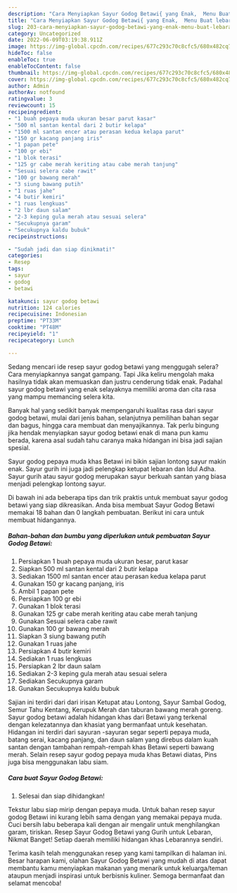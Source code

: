 ```yaml
---
description: "Cara Menyiapkan Sayur Godog Betawi{ yang Enak,  Menu Buat lebaran"
title: "Cara Menyiapkan Sayur Godog Betawi{ yang Enak,  Menu Buat lebaran"
slug: 203-cara-menyiapkan-sayur-godog-betawi-yang-enak-menu-buat-lebaran
category: Uncategorized
date: 2022-06-09T03:19:38.911Z
image: https://img-global.cpcdn.com/recipes/677c293c70c8cfc5/680x482cq70/sayur-godog-betawi-foto-resep-utama.jpg
hideToc: false
enableToc: true
enableTocContent: false
thumbnail: https://img-global.cpcdn.com/recipes/677c293c70c8cfc5/680x482cq70/sayur-godog-betawi-foto-resep-utama.jpg
cover: https://img-global.cpcdn.com/recipes/677c293c70c8cfc5/680x482cq70/sayur-godog-betawi-foto-resep-utama.jpg
author: Admin
authorAv: notfound
ratingvalue: 3
reviewcount: 15
recipeingredient:
- "1 buah pepaya muda ukuran besar parut kasar"
- "500 ml santan kental dari 2 butir kelapa"
- "1500 ml santan encer atau perasan kedua kelapa parut"
- "150 gr kacang panjang iris"
- "1 papan pete"
- "100 gr ebi"
- "1 blok terasi"
- "125 gr cabe merah keriting atau cabe merah tanjung"
- "Sesuai selera cabe rawit"
- "100 gr bawang merah"
- "3 siung bawang putih"
- "1 ruas jahe"
- "4 butir kemiri"
- "1 ruas lengkuas"
- "2 lbr daun salam"
- "2-3 keping gula merah atau sesuai selera"
- "Secukupnya garam"
- "Secukupnya kaldu bubuk"
recipeinstructions:

- "Sudah jadi dan siap dinikmati!"
categories:
- Resep
tags:
- sayur
- godog
- betawi

katakunci: sayur godog betawi 
nutrition: 124 calories
recipecuisine: Indonesian
preptime: "PT33M"
cooktime: "PT48M"
recipeyield: "1"
recipecategory: Lunch

---
```



Sedang mencari ide resep sayur godog betawi yang menggugah selera? Cara menyiapkannya sangat gampang. Tapi Jika keliru mengolah maka hasilnya tidak akan memuaskan dan justru cenderung tidak enak. Padahal sayur godog betawi yang enak selayaknya memiliki aroma dan cita rasa yang mampu memancing selera kita.


Banyak hal yang sedikit banyak mempengaruhi kualitas rasa dari sayur godog betawi, mulai dari jenis bahan, selanjutnya pemilihan bahan segar dan bagus, hingga cara membuat dan menyajikannya. Tak perlu bingung jika hendak menyiapkan sayur godog betawi enak di mana pun kamu berada, karena asal sudah tahu caranya maka hidangan ini bisa jadi sajian spesial.

Sayur godog pepaya muda khas Betawi ini bikin sajian lontong sayur makin enak. Sayur gurih ini juga jadi pelengkap ketupat lebaran dan Idul Adha. Sayur gurih atau sayur godog merupakan sayur berkuah santan yang biasa menjadi pelengkap lontong sayur.


Di bawah ini ada beberapa tips dan trik praktis untuk membuat sayur godog betawi yang siap dikreasikan. Anda bisa membuat Sayur Godog Betawi memakai 18 bahan dan 0 langkah pembuatan. Berikut ini cara untuk membuat hidangannya.

<!--inarticleads1-->

##### Bahan-bahan dan bumbu yang diperlukan untuk pembuatan Sayur Godog Betawi:

1. Persiapkan 1 buah pepaya muda ukuran besar, parut kasar
1. Siapkan 500 ml santan kental dari 2 butir kelapa
1. Sediakan 1500 ml santan encer atau perasan kedua kelapa parut
1. Gunakan 150 gr kacang panjang, iris
1. Ambil 1 papan pete
1. Persiapkan 100 gr ebi
1. Gunakan 1 blok terasi
1. Gunakan 125 gr cabe merah keriting atau cabe merah tanjung
1. Gunakan Sesuai selera cabe rawit
1. Gunakan 100 gr bawang merah
1. Siapkan 3 siung bawang putih
1. Gunakan 1 ruas jahe
1. Persiapkan 4 butir kemiri
1. Sediakan 1 ruas lengkuas
1. Persiapkan 2 lbr daun salam
1. Sediakan 2-3 keping gula merah atau sesuai selera
1. Sediakan Secukupnya garam
1. Gunakan Secukupnya kaldu bubuk


Sajian ini terdiri dari dari irisan Ketupat atau Lontong, Sayur Sambal Godog, Semur Tahu Kentang, Kerupuk Merah dan taburan bawang merah goreng. Sayur godog betawi adalah hidangan khas dari Betawi yang terkenal dengan kelezatannya dan khasiat yang bermanfaat untuk kesehatan. Hidangan ini terdiri dari sayuran -sayuran segar seperti pepaya muda, batang serai, kacang panjang, dan daun salam yang direbus dalam kuah santan dengan tambahan rempah-rempah khas Betawi seperti bawang merah. Selain resep sayur godog pepaya muda khas Betawi diatas, Pins juga bisa menggunakan labu siam. 

<!--inarticleads2-->

##### Cara buat Sayur Godog Betawi:


1. Selesai dan siap dihidangkan!

Tekstur labu siap mirip dengan pepaya muda. Untuk bahan resep sayur godog Betawi ini kurang lebih sama dengan yang memakai pepaya muda. Cuci bersih labu beberapa kali dengan air mengalir untuk menghilangkan garam, tiriskan. Resep Sayur Godog Betawi yang Gurih untuk Lebaran, Nikmat Banget! Setiap daerah memiliki hidangan khas Lebarannya sendiri. 

Terima kasih telah menggunakan resep yang kami tampilkan di halaman ini. Besar harapan kami, olahan Sayur Godog Betawi yang mudah di atas dapat membantu kamu menyiapkan makanan yang menarik untuk keluarga/teman ataupun menjadi inspirasi untuk berbisnis kuliner. Semoga bermanfaat dan selamat mencoba!
